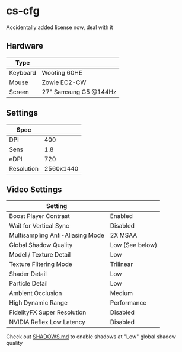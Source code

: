 # cs-cfg

Accidentally added license now, deal with it

## Hardware
| Type     |                       |
|----------|-----------------------|
| Keyboard | Wooting 60HE          |
| Mouse    | Zowie EC2-CW          |
| Screen   | 27" Samsung G5 @144Hz |

## Settings
| Spec       |           |
|------------|-----------|
| DPI        | 400       |
| Sens       | 1.8       |
| eDPI       | 720       |
| Resolution | 2560x1440 |

## Video Settings
| Setting                          |                 |
|----------------------------------|-----------------|
| Boost Player Contrast            | Enabled         |
| Wait for Vertical Sync           | Disabled        |
| Multisampling Anti-Aliasing Mode | 2X MSAA         |
| Global Shadow Quality            | Low (See below) |
| Model / Texture Detail           | Low             |
| Texture Filtering Mode           | Trilinear       |
| Shader Detail                    | Low             |
| Particle Detail                  | Low             |
| Ambient Occlusion                | Medium          |
| High Dynamic Range               | Performance     |
| FidelityFX Super Resolution      | Disabled        |
| NVIDIA Reflex Low Latency        | Disabled        |

Check out [SHADOWS.md](/SHADOWS.md) to enable shadows at "Low" global shadow quality